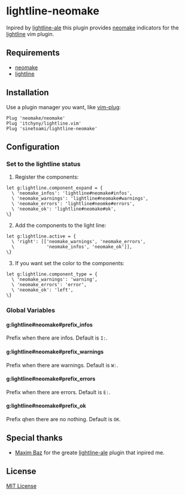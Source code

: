# lightline-neomake
Inpired by [lightline-ale](https://github.com/maximbaz/lightline-ale) 
this plugin provides [neomake](https://github.com/neomake/neomake) indicators
for the [lightline](https://github.com/itchyny/lightline.vim) vim plugin.

## Requirements
* [neomake](https://github.com/neomake/neomake)
* [lightline](https://github.com/itchyny/lightline.vim)

## Installation
Use a plugin manager you want, like [vim-plug](https://github.com/junegunn/vim-plug):
```viml
Plug 'neomake/neomake'
Plug 'itchyny/lightline.vim'
Plug 'sinetoami/lightline-neomake'
```

## Configuration
### Set to the lightline status
1. Register the components:
```viml
let g:lightline.component_expand = {
  \ 'neomake_infos': 'lightline#neomake#infos',
  \ 'neomake_warnings': 'lightline#neomake#warnings',
  \ 'neomake_errors': 'lightline#neomke#errors',
  \ 'neomake_ok': 'lightline#neomake#ok',
\}
```
2. Add the components to the light line:
```viml
let g:lightline.active = { 
  \ 'right': [['neomake_warnings', 'neomake_errors', 
  \            'neomake_infos', 'neomake_ok']],
\}
```
3. If you want set the color to the components:
```viml
let g:lightline.component_type = {
  \ 'neomake_warnings': 'warning',
  \ 'neomake_errors': 'error',
  \ 'neomake_ok': 'left',
\}
```

### Global Variables
#### g:lightline#neomake#prefix_infos
Prefix when there are infos. Default is `I:`.

#### g:lightline#neomake#prefix_warnings
Prefix when there are warnings. Default is `W:`.

#### g:lightline#neomake#prefix_errors
Prefix when there are errors. Default is `E:`.

#### g:lightline#neomake#prefix_ok
Prefix qhen there are no nothing. Default is `OK`.

## Special thanks
* [Maxim Baz](https://github.com/maximbaz) for the greate 
[lightline-ale](https://github.com/maximbaz/lightline-ale) plugin that inpired
me.

## License
[MIT License](LICENSE)
